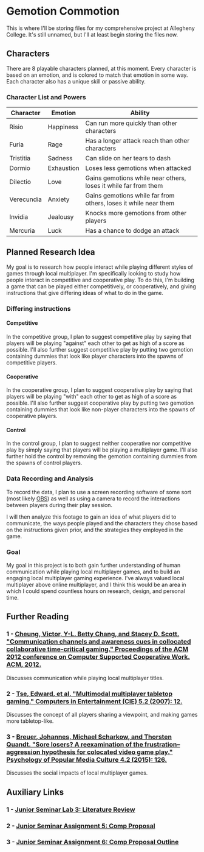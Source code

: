 # Gemotion Commotion

This is where I'll be storing files for my comprehensive project at Allegheny College.  It's still unnamed, but I'll at least begin storing the files now.

## Characters

There are 8 playable characters planned, at this moment.  Every character is based on an emotion, and is colored to match that emotion in some way.  Each character also has a unique skill or passive ability.

### Character List and Powers

Character | Emotion | Ability
--------- | ------- | -------
Risio | Happiness | Can run more quickly than other characters
Furia | Rage | Has a longer attack reach than other characters
Tristitia | Sadness | Can slide on her tears to dash
Dormio | Exhaustion | Loses less gemotions when attacked
Dilectio | Love | Gains gemotions while near others, loses it while far from them
Verecundia | Anxiety | Gains gemotions while far from others, loses it while near them
Invidia | Jealousy | Knocks more gemotions from other players
Mercuria | Luck | Has a chance to dodge an attack

## Planned Research Idea

My goal is to research how people interact while playing different styles of games through local multiplayer.  I'm specifically looking to study how people interact in competitive and cooperative play.  To do this, I'm building a game that can be played either competitively, or cooperatively, and giving instructions that give differing ideas of what to do in the game.

### Differing instructions

#### Competitive

In the competitive group, I plan to suggest competitive play by saying that players will be playing "against" each other to get as high of a score as possible.  I'll also further suggest competitive play by putting two gemotion containing dummies that look like player characters into the spawns of competitive players.

#### Cooperative

In the cooperative group, I plan to suggest cooperative play by saying that players will be playing "with" each other to get as high of a score as possible.  I'll also further suggest cooperative play by putting two gemotion containing dummies that look like non-player characters into the spawns of cooperative players.

#### Control

In the control group, I plan to suggest neither cooperative nor competitive play by simply saying that players will be playing a multiplayer game.  I'll also further hold the control by removing the gemotion containing dummies from the spawns of control players.

### Data Recording and Analysis

To record the data, I plan to use a screen recording software of some sort (most likely [OBS](https://obsproject.com/)) as well as using a camera to record the interactions between players during their play session.

I will then analyze this footage to gain an idea of what players did to communicate, the ways people played and the characters they chose based on the instructions given prior, and the strategies they employed in the game.

### Goal

My goal in this project is to both gain further understanding of human communication while playing local multiplayer games, and to build an engaging local multiplayer gaming experience.  I've always valued local multiplayer above online multiplayer, and I think this would be an area in which I could spend countless hours on research, design, and personal time.

## Further Reading

### 1 - [Cheung, Victor, Y-L. Betty Chang, and Stacey D. Scott. "Communication channels and awareness cues in collocated collaborative time-critical gaming." Proceedings of the ACM 2012 conference on Computer Supported Cooperative Work. ACM, 2012.](https://www.researchgate.net/profile/Stacey_Scott/publication/220878862_Communication_channels_and_awareness_cues_in_collocated_collaborative_time-critical_gaming/links/56951ae408ae425c68981b3a.pdf)

Discusses communication while playing local multiplayer titles.

### 2 - [Tse, Edward, et al. "Multimodal multiplayer tabletop gaming." Computers in Entertainment (CIE) 5.2 (2007): 12.](https://prism.ucalgary.ca/bitstream/handle/1880/45898/2006-823-16.pdf?sequence=2&isAllowed=y)

Discusses the concept of all players sharing a viewpoint, and making games more tabletop-like.

### 3 - [Breuer, Johannes, Michael Scharkow, and Thorsten Quandt. "Sore losers? A reexamination of the frustration–aggression hypothesis for colocated video game play." Psychology of Popular Media Culture 4.2 (2015): 126.](https://search.proquest.com/docview/1492504816?accountid=8268)

Discusses the social impacts of local multiplayer games.

## Auxiliary Links

### 1 - [Junior Seminar Lab 3:  Literature Review](https://github.com/Allegheny-Computer-Science-580-S2019/lab-3-cs-580-spring-2019-durcij)

### 2 - [Junior Seminar Assignment 5:  Comp Proposal](https://github.com/Allegheny-Computer-Science-580-S2019/assignment05-durcij)

### 3 - [Junior Seminar Assignment 6:  Comp Proposal Outline](https://github.com/Allegheny-Computer-Science-580-S2019/assignment06-durcij)
